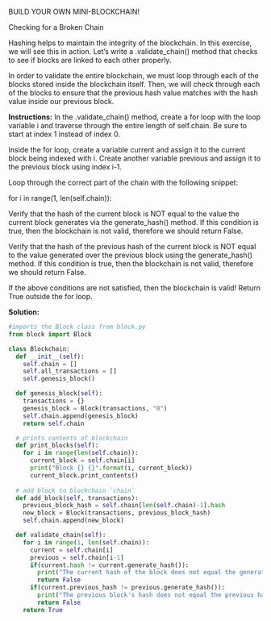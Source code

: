 BUILD YOUR OWN MINI-BLOCKCHAIN!

Checking for a Broken Chain

Hashing helps to maintain the integrity of the blockchain. In this exercise, we will see this in action. Let’s write a .validate_chain() method that checks to see if blocks are linked to each other properly.

In order to validate the entire blockchain, we must loop through each of the blocks stored inside the blockchain itself. Then, we will check through each of the blocks to ensure that the previous hash value matches with the hash value inside our previous block.

**Instructions:**
In the .validate_chain() method, create a for loop with the loop variable i and traverse through the entire length of self.chain. Be sure to start at index 1 instead of index 0.

Inside the for loop, create a variable current and assign it to the current block being indexed with i. Create another variable previous and assign it to the previous block using index i-1.

Loop through the correct part of the chain with the following snippet:

for i in range(1, len(self.chain)):

Verify that the hash of the current block is NOT equal to the value the current block generates via the generate_hash() method. If this condition is true, then the blockchain is not valid, therefore we should return False.

Verify that the hash of the previous hash of the current block is NOT equal to the value generated over the previous block using the generate_hash() method. If this condition is true, then the blockchain is not valid, therefore we should return False.

If the above conditions are not satisfied, then the blockchain is valid! Return True outside the for loop.

**Solution:**
```python
#imports the Block class from block.py
from block import Block

class Blockchain:
  def __init__(self):
    self.chain = []
    self.all_transactions = []
    self.genesis_block()

  def genesis_block(self):
    transactions = {}
    genesis_block = Block(transactions, "0")
    self.chain.append(genesis_block)
    return self.chain

  # prints contents of blockchain
  def print_blocks(self):
    for i in range(len(self.chain)):
      current_block = self.chain[i]
      print("Block {} {}".format(i, current_block))
      current_block.print_contents()    
  
  # add block to blockchain `chain`
  def add_block(self, transactions):
    previous_block_hash = self.chain[len(self.chain)-1].hash
    new_block = Block(transactions, previous_block_hash)
    self.chain.append(new_block)

  def validate_chain(self):
    for i in range(1, len(self.chain)):
      current = self.chain[i]
      previous = self.chain[i-1]
      if(current.hash != current.generate_hash()):
        print("The current hash of the block does not equal the generated hash of the block.")
        return False
      if(current.previous_hash != previous.generate_hash()):
        print("The previous block's hash does not equal the previous hash value stored in the current block.")
        return False
    return True
```
